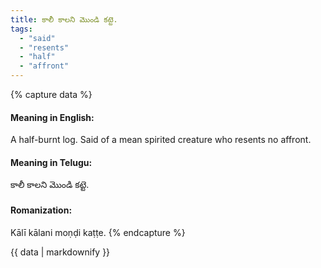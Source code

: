 ```yaml
---
title: కాలీ కాలని మొండి కట్టె.
tags:
  - "said"
  - "resents"
  - "half"
  - "affront"
---
```


{% capture data %}
#### Meaning in English:
A half-burnt log.
Said of a mean spirited creature who resents no affront.

#### Meaning in Telugu:
కాలీ కాలని మొండి కట్టె.

#### Romanization:
Kālī kālani moṇḍi kaṭṭe.
{% endcapture %}

{{ data | markdownify }}

